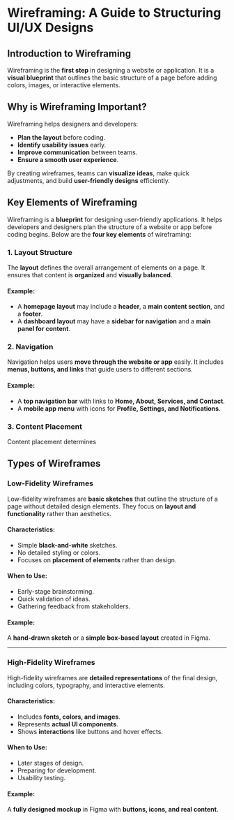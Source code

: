 # Wireframing: A Guide to Structuring UI/UX Designs

## Introduction to Wireframing
Wireframing is the **first step** in designing a website or application. It is a **visual blueprint** that outlines the basic structure of a page before adding colors, images, or interactive elements.  

## Why is Wireframing Important?
Wireframing helps designers and developers:
- **Plan the layout** before coding.
- **Identify usability issues** early.
- **Improve communication** between teams.
- **Ensure a smooth user experience**.

By creating wireframes, teams can **visualize ideas**, make quick adjustments, and build **user-friendly designs** efficiently.

## Key Elements of Wireframing

Wireframing is a **blueprint** for designing user-friendly applications. It helps developers and designers plan the structure of a website or app before coding begins. Below are the **four key elements** of wireframing:

### 1. Layout Structure
The **layout** defines the overall arrangement of elements on a page. It ensures that content is **organized** and **visually balanced**.

#### Example:
- A **homepage layout** may include a **header**, a **main content section**, and a **footer**.
- A **dashboard layout** may have a **sidebar for navigation** and a **main panel for content**.

### 2. Navigation
Navigation helps users **move through the website or app** easily. It includes **menus, buttons, and links** that guide users to different sections.

#### Example:
- A **top navigation bar** with links to **Home, About, Services, and Contact**.
- A **mobile app menu** with icons for **Profile, Settings, and Notifications**.

### 3. Content Placement
Content placement determines

## Types of Wireframes

### Low-Fidelity Wireframes
Low-fidelity wireframes are **basic sketches** that outline the structure of a page without detailed design elements. They focus on **layout and functionality** rather than aesthetics.

#### **Characteristics:**
- Simple **black-and-white** sketches.
- No detailed styling or colors.
- Focuses on **placement of elements** rather than design.

#### **When to Use:**
- Early-stage brainstorming.
- Quick validation of ideas.
- Gathering feedback from stakeholders.

#### **Example:**
A **hand-drawn sketch** or a **simple box-based layout** created in Figma.

---

### High-Fidelity Wireframes
High-fidelity wireframes are **detailed representations** of the final design, including colors, typography, and interactive elements.

#### **Characteristics:**
- Includes **fonts, colors, and images**.
- Represents **actual UI components**.
- Shows **interactions** like buttons and hover effects.

#### **When to Use:**
- Later stages of design.
- Preparing for development.
- Usability testing.

#### **Example:**
A **fully designed mockup** in Figma with **buttons, icons, and real content**.

